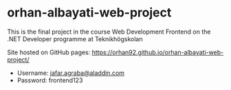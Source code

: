 # orhan-albayati-web-project
This is the final project in the course Web Development Frontend on the .NET Developer programme at Teknikhögskolan

Site hosted on GitHub pages: https://orhan92.github.io/orhan-albayati-web-project/

- Username: jafar.agraba@aladdin.com
- Password: frontend123
